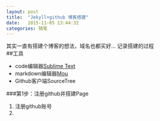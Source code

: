 ```yaml
---
layout: post
title:  "Jekyll+github 博客搭建"
date:   2015-11-05 13:44:32
categories: 随笔
---
```

其实一直有搭建个博客的想法，域名也都买好...
记录搭建的过程
<br>
##工具
* code编辑器[Sublime Text](http://sublimetext.com)
* markdown编辑器[Mou](http://www.macupdate.com/app/mac/40420/mou)
* Github客户端SourceTree

###第1步：注册github并搭建Page
1. 注册github账号
2. 